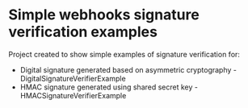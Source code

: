# Simple webhooks signature verification examples
Project created to show simple examples of signature verification for:
 - Digital signature generated based on asymmetric cryptography - DigitalSignatureVerifierExample
 - HMAC signature generated using shared secret key - HMACSignatureVerifierExample
